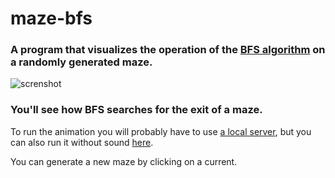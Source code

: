 # maze-bfs
### A program that visualizes the operation of the [BFS algorithm](https://en.wikipedia.org/wiki/Breadth-first_search) on a randomly generated maze.
![screnshot](https://github.com/Bart-coding/maze-bfs/assets/74357483/16699663-5859-43e3-88f3-802645bccdb6)
### You'll see how BFS searches for the exit of a maze.
To run the animation you will probably have to use [a local server](https://github.com/processing/p5.js/wiki/Local-server), but you can also run it without sound [here](https://editor.p5js.org/Bart-coding/sketches/nLvK7QHn9).

You can generate a new maze by clicking on a current.
